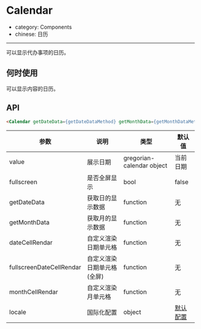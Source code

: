 # Calendar

- category: Components
- chinese: 日历

---

可以显示代办事项的日历。

## 何时使用

可以显示内容的日历。

## API

```html
<Calendar getDateData={getDateDataMethod} getMonthData={getMonthDataMethod} />
```

| 参数         | 说明           | 类型     | 默认值       |
|--------------|----------------|----------|--------------|
| value        | 展示日期           | gregorian-calendar object   | 当前日期        |
| fullscreen  | 是否全屏显示    | bool   | false           |
| getDateData  | 获取日的显示数据    | function   | 无           |
| getMonthData       | 获取月的显示数据 | function   | 无  |
| dateCellRendar  | 自定义渲染日期单元格    | function   | 无           |
| fullscreenDateCellRendar  | 自定义渲染日期单元格(全屏)    | function   | 无           |
| monthCellRendar       | 自定义渲染月单元格 | function   | 无  |
| locale       | 国际化配置 | object   | [默认配置](https://github.com/ant-design/ant-design/issues/424)  |

<style>
  .code-boxes-col-2-1 { width: 100%; }
</style>